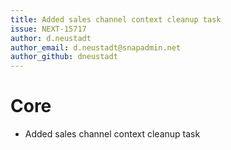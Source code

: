 ```yaml
---
title: Added sales channel context cleanup task
issue: NEXT-15717
author: d.neustadt
author_email: d.neustadt@snapadmin.net 
author_github: dneustadt
---
```

# Core
* Added sales channel context cleanup task

